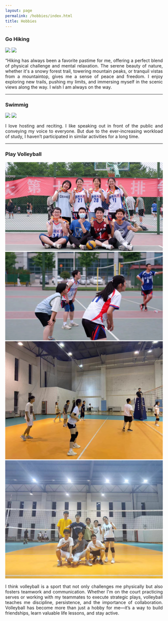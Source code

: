 ```yaml
---
layout: page
permalink: /hobbies/index.html
title: Hobbies
---
```


### Go Hiking

<div class="two">
<img src="https://github.com/yuluan08/yuluan08.github.io/blob/main/images/hobby/debate%20competition.jpg?raw=true">
<img src="https://github.com/yuluan08/yuluan08.github.io/blob/main/images/hobby/debate%20competition3.jpg?raw=true">
</div>



<html>

<head>
<style>
p {
  text-align: justify;
}
</style>
</head>
<body>

<div>
  <p>“Hiking has always been a favorite pastime for me, offering a perfect blend of physical challenge and mental relaxation. The serene beauty of nature, whether it's a snowy forest trail, towering mountain peaks, or tranquil vistas from a mountaintop, gives me a sense of peace and freedom. I enjoy exploring new trails, pushing my limits, and immersing myself in the scenic views along the way. I wish I am always on the way. </p>
</div>
</body>
</html>


------

### Swimmig

<div class="two">
<img src="https://github.com/yuluan08/yuluan08.github.io/blob/main/images/hobby/host1.jpg?raw=true">
<img src="https://github.com/yuluan08/yuluan08.github.io/blob/main/images/hobby/host2.jpg?raw=true">
</div>

<html>

<head>
<style>
p {
  text-align: justify;
}
</style>
</head>
<body>

<div>
  <p>I love hosting and reciting. I like speaking out in front of the public and conveying my voice to everyone. But due to the ever-increasing workload of study, I haven’t participated in similar activities for a long time.</p>
</div>

</body>
</html>


------

### Play Volleyball

<div class="four">
<img src="https://github.com/TinaZhang16/TinaZhang16.github.io/blob/main/images/hobby/volleyball_1.jpg?raw=true">
<img src="https://github.com/TinaZhang16/TinaZhang16.github.io/blob/main/images/hobby/volleyball_21.jpg?raw=true">
<img src="https://github.com/TinaZhang16/TinaZhang16.github.io/blob/main/images/hobby/volleyball_2.jpg?raw=true">
<img src="https://github.com/TinaZhang16/TinaZhang16.github.io/blob/main/images/hobby/volleyball_3.jpg?raw=true">
</div>


<html>

<head>
<style>
p {
  text-align: justify;
}
</style>
</head>
<body>

<div>
  <p>I think volleyball is a sport that not only challenges me physically but also fosters teamwork and communication. Whether I'm on the court practicing serves or working with my teammates to execute strategic plays, volleyball teaches me discipline, persistence, and the importance of collaboration. Volleyball has become more than just a hobby for me—it’s a way to build friendships, learn valuable life lessons, and stay active.</p>
</div>

</body>
</html>
